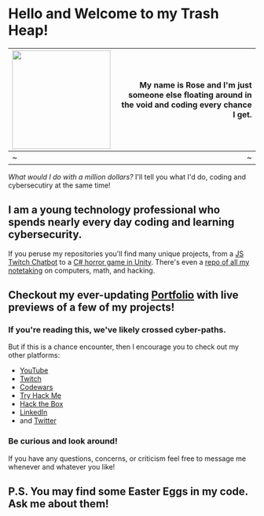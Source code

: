 # Hello and Welcome to my Trash Heap!

<img src="https://user-images.githubusercontent.com/101938172/215300412-dfd90ae1-831a-494b-9662-617d9b6b71b5.gif" style="width:200px;text-align:center"/> | My name is Rose and I'm just someone else floating around in the void and coding every chance I get.
:-|-:
~|~

*What would I do with a million dollars?* I'll tell you what I'd do, coding and cybersecutiry at the same time!

## I am a young technology professional who spends nearly every day coding and learning cybersecurity.
If you peruse my repositories you'll find many unique projects, from a [JS Twitch Chatbot](https://github.com/TrshPuppy/trsh_bot) to a [C# horror game in Unity](https://www.youtube.com/watch?v=KpIVc9XPZcc). There's even a [repo of all my notetaking](https://github.com/TrshPuppy/obsidian-notes) on computers, math, and hacking.

## Checkout my ever-updating [Portfolio](https://trshpuppy.github.io) with live previews of a few of my projects!
### If you're reading this, we've likely crossed cyber-paths.
But if this is a chance encounter, then I encourage you to check out my other platforms:

- [YouTube](https://youtube.com/@trshpuppy)
- [Twitch](https://www.twitch.tv/trshpuppy)
- [Codewars](codewars.com/users/TrshPuppy)
- [Try Hack Me](tryhackme.com/p/TrshPuppy)
- [Hack the Box](https://app.hackthebox.com/profile/1343592)
- [LinkedIn](www.linkedin.com/in/trshpuppy)
- and [Twitter](https://twitter.com/trshpuppy)


### Be curious and look around!
If you have any questions, concerns, or criticism feel free to message me whenever and whatever you like!

## P.S. You may find some Easter Eggs in my code. Ask me about them!
